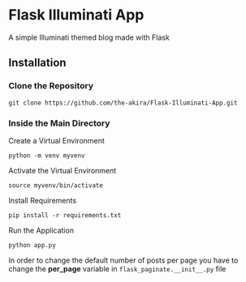# Flask Illuminati App

A simple Illuminati themed blog made with Flask

## Installation

### Clone the Repository

```
git clone https://github.com/the-akira/Flask-Illuminati-App.git
```

### Inside the Main Directory

Create a Virtual Environment

```
python -m venv myvenv
```

Activate the Virtual Environment

```
source myvenv/bin/activate
```

Install Requirements

```
pip install -r requirements.txt
```

Run the Application

```
python app.py
```

In order to change the default number of posts per page you have to change the **per_page** variable in `flask_paginate.__init__.py` file
